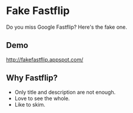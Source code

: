 # Fake Fastflip

Do you miss Google Fastflip? Here's the fake one.

## Demo

http://fakefastflip.appspot.com/

## Why Fastflip?

* Only title and description are not enough.
* Love to see the whole.
* Like to skim.
